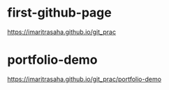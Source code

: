 # first-github-page
https://imaritrasaha.github.io/git_prac
# portfolio-demo
https://imaritrasaha.github.io/git_prac/portfolio-demo
